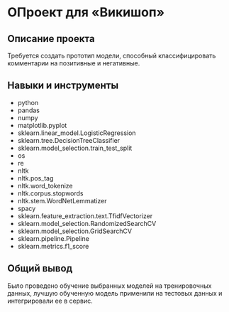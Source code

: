 # ОПроект для «Викишоп»

## Описание проекта

Требуется создать прототип модели, способный классифицировать комментарии на позитивные и негативные.

## Навыки и инструменты

- python
- pandas
- numpy
- matplotlib.pyplot
- sklearn.linear_model.LogisticRegression
- sklearn.tree.DecisionTreeClassifier
- sklearn.model_selection.train_test_split
- os
- re
- nltk
- nltk.pos_tag
- nltk.word_tokenize
- nltk.corpus.stopwords
- nltk.stem.WordNetLemmatizer
- spacy
- sklearn.feature_extraction.text.TfidfVectorizer
- sklearn.model_selection.RandomizedSearchCV
- sklearn.model_selection.GridSearchCV
- sklearn.pipeline.Pipeline
- sklearn.metrics.f1_score

## Общий вывод

Было проведено обучение выбранных моделей на тренировочных данных, лучшую обученную модель применили на тестовых данных и интегрировали ее в сервис.
